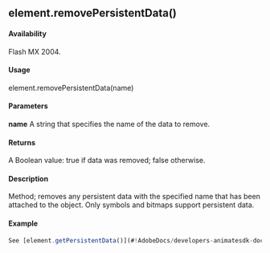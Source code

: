 ## element.removePersistentData()

#### Availability

Flash MX 2004.

#### Usage

element.removePersistentData(name)

#### Parameters

**name** A string that specifies the name of the data to remove.

#### Returns

A Boolean value: true if data was removed; false otherwise.

#### Description

Method; removes any persistent data with the specified name that has been attached to the object. Only symbols and bitmaps support persistent data.

#### Example

```javascript
See [element.getPersistentData()](#!AdobeDocs/developers-animatesdk-docs/test/Element_object/element2.md).

```